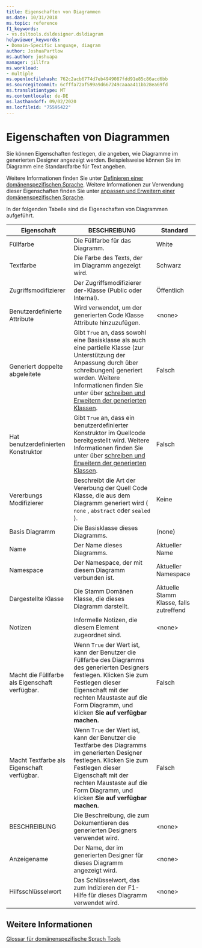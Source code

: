 ```yaml
---
title: Eigenschaften von Diagrammen
ms.date: 10/31/2018
ms.topic: reference
f1_keywords:
- vs.dsltools.dsldesigner.dsldiagram
helpviewer_keywords:
- Domain-Specific Language, diagram
author: JoshuaPartlow
ms.author: joshuapa
manager: jillfra
ms.workload:
- multiple
ms.openlocfilehash: 762c2acb6774d7eb4949087fdd91e85c86acd6bb
ms.sourcegitcommit: 6cfffa72af599a9d667249caaaa411bb28ea69fd
ms.translationtype: MT
ms.contentlocale: de-DE
ms.lasthandoff: 09/02/2020
ms.locfileid: "75595422"
---
```

# <a name="properties-of-diagrams"></a>Eigenschaften von Diagrammen
Sie können Eigenschaften festlegen, die angeben, wie Diagramme im generierten Designer angezeigt werden. Beispielsweise können Sie im Diagramm eine Standardfarbe für Text angeben.

 Weitere Informationen finden Sie unter [Definieren einer domänenspezifischen Sprache](../modeling/how-to-define-a-domain-specific-language.md). Weitere Informationen zur Verwendung dieser Eigenschaften finden Sie unter [anpassen und Erweitern einer domänenspezifischen Sprache](../modeling/customizing-and-extending-a-domain-specific-language.md).

 In der folgenden Tabelle sind die Eigenschaften von Diagrammen aufgeführt.

|Eigenschaft|BESCHREIBUNG|Standard|
|-|-|-|
|Füllfarbe|Die Füllfarbe für das Diagramm.|White|
|Textfarbe|Die Farbe des Texts, der im Diagramm angezeigt wird.|Schwarz|
|Zugriffsmodifizierer|Der Zugriffsmodifizierer der-Klasse (Public oder Internal).|Öffentlich|
|Benutzerdefinierte Attribute|Wird verwendet, um der generierten Code Klasse Attribute hinzuzufügen.|\<none>|
|Generiert doppelte abgeleitete|Gibt `True` an, dass sowohl eine Basisklasse als auch eine partielle Klasse (zur Unterstützung der Anpassung durch über schreibungen) generiert werden. Weitere Informationen finden Sie unter über [schreiben und Erweitern der generierten Klassen](../modeling/overriding-and-extending-the-generated-classes.md).|Falsch|
|Hat benutzerdefinierten Konstruktor|Gibt `True` an, dass ein benutzerdefinierter Konstruktor im Quellcode bereitgestellt wird. Weitere Informationen finden Sie unter über [schreiben und Erweitern der generierten Klassen](../modeling/overriding-and-extending-the-generated-classes.md).|Falsch|
|Vererbungs Modifizierer|Beschreibt die Art der Vererbung der Quell Code Klasse, die aus dem Diagramm generiert wird ( `none` , `abstract` oder `sealed` ).|Keine|
|Basis Diagramm|Die Basisklasse dieses Diagramms.|(none)|
|Name|Der Name dieses Diagramms.|Aktueller Name|
|Namespace|Der Namespace, der mit diesem Diagramm verbunden ist.|Aktueller Namespace|
|Dargestellte Klasse|Die Stamm Domänen Klasse, die dieses Diagramm darstellt.|Aktuelle Stamm Klasse, falls zutreffend|
|Notizen|Informelle Notizen, die diesem Element zugeordnet sind.|\<none>|
|Macht die Füllfarbe als Eigenschaft verfügbar.|Wenn `True` der Wert ist, kann der Benutzer die Füllfarbe des Diagramms des generierten Designers festlegen. Klicken Sie zum Festlegen dieser Eigenschaft mit der rechten Maustaste auf die Form Diagramm, und klicken **Sie auf verfügbar machen.**|Falsch|
|Macht Textfarbe als Eigenschaft verfügbar.|Wenn `True` der Wert ist, kann der Benutzer die Textfarbe des Diagramms im generierten Designer festlegen. Klicken Sie zum Festlegen dieser Eigenschaft mit der rechten Maustaste auf die Form Diagramm, und klicken **Sie auf verfügbar machen.**|Falsch|
|BESCHREIBUNG|Die Beschreibung, die zum Dokumentieren des generierten Designers verwendet wird.|\<none>|
|Anzeigename|Der Name, der im generierten Designer für dieses Diagramm angezeigt wird.|\<none>|
|Hilfsschlüsselwort|Das Schlüsselwort, das zum Indizieren der F1-Hilfe für dieses Diagramm verwendet wird.|\<none>|

## <a name="see-also"></a>Weitere Informationen

[Glossar für domänenspezifische Sprach Tools](https://msdn.microsoft.com/ca5e84cb-a315-465c-be24-76aa3df276aa)
